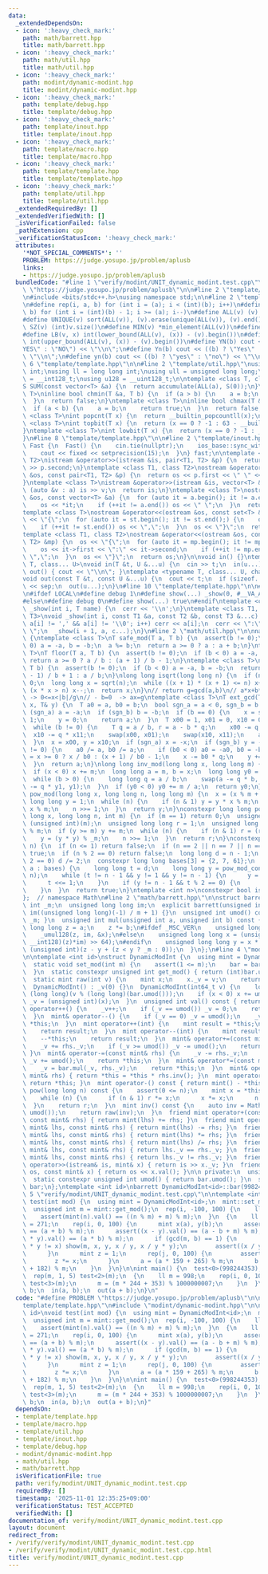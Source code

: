 ```yaml
---
data:
  _extendedDependsOn:
  - icon: ':heavy_check_mark:'
    path: math/barrett.hpp
    title: math/barrett.hpp
  - icon: ':heavy_check_mark:'
    path: math/util.hpp
    title: math/util.hpp
  - icon: ':heavy_check_mark:'
    path: modint/dynamic-modint.hpp
    title: modint/dynamic-modint.hpp
  - icon: ':heavy_check_mark:'
    path: template/debug.hpp
    title: template/debug.hpp
  - icon: ':heavy_check_mark:'
    path: template/inout.hpp
    title: template/inout.hpp
  - icon: ':heavy_check_mark:'
    path: template/macro.hpp
    title: template/macro.hpp
  - icon: ':heavy_check_mark:'
    path: template/template.hpp
    title: template/template.hpp
  - icon: ':heavy_check_mark:'
    path: template/util.hpp
    title: template/util.hpp
  _extendedRequiredBy: []
  _extendedVerifiedWith: []
  _isVerificationFailed: false
  _pathExtension: cpp
  _verificationStatusIcon: ':heavy_check_mark:'
  attributes:
    '*NOT_SPECIAL_COMMENTS*': ''
    PROBLEM: https://judge.yosupo.jp/problem/aplusb
    links:
    - https://judge.yosupo.jp/problem/aplusb
  bundledCode: "#line 1 \"verify/modint/UNIT_dynamic_modint.test.cpp\"\n#define PROBLEM\
    \ \"https://judge.yosupo.jp/problem/aplusb\"\n\n#line 2 \"template/template.hpp\"\
    \n#include <bits/stdc++.h>\nusing namespace std;\n\n#line 2 \"template/macro.hpp\"\
    \n#define rep(i, a, b) for (int i = (a); i < (int)(b); i++)\n#define rrep(i, a,\
    \ b) for (int i = (int)(b) - 1; i >= (a); i--)\n#define ALL(v) (v).begin(), (v).end()\n\
    #define UNIQUE(v) sort(ALL(v)), (v).erase(unique(ALL(v)), (v).end())\n#define\
    \ SZ(v) (int)v.size()\n#define MIN(v) *min_element(ALL(v))\n#define MAX(v) *max_element(ALL(v))\n\
    #define LB(v, x) int(lower_bound(ALL(v), (x)) - (v).begin())\n#define UB(v, x)\
    \ int(upper_bound(ALL(v), (x)) - (v).begin())\n#define YN(b) cout << ((b) ? \"\
    YES\" : \"NO\") << \"\\n\";\n#define Yn(b) cout << ((b) ? \"Yes\" : \"No\") <<\
    \ \"\\n\";\n#define yn(b) cout << ((b) ? \"yes\" : \"no\") << \"\\n\";\n#line\
    \ 6 \"template/template.hpp\"\n\n#line 2 \"template/util.hpp\"\nusing uint = unsigned\
    \ int;\nusing ll = long long int;\nusing ull = unsigned long long;\nusing i128\
    \ = __int128_t;\nusing u128 = __uint128_t;\n\ntemplate <class T, class S = T>\n\
    S SUM(const vector<T> &a) {\n  return accumulate(ALL(a), S(0));\n}\ntemplate <class\
    \ T>\ninline bool chmin(T &a, T b) {\n  if (a > b) {\n    a = b;\n    return true;\n\
    \  }\n  return false;\n}\ntemplate <class T>\ninline bool chmax(T &a, T b) {\n\
    \  if (a < b) {\n    a = b;\n    return true;\n  }\n  return false;\n}\n\ntemplate\
    \ <class T>\nint popcnt(T x) {\n  return __builtin_popcountll(x);\n}\ntemplate\
    \ <class T>\nint topbit(T x) {\n  return (x == 0 ? -1 : 63 - __builtin_clzll(x));\n\
    }\ntemplate <class T>\nint lowbit(T x) {\n  return (x == 0 ? -1 : __builtin_ctzll(x));\n\
    }\n#line 8 \"template/template.hpp\"\n\n#line 2 \"template/inout.hpp\"\nstruct\
    \ Fast {\n  Fast() {\n    cin.tie(nullptr);\n    ios_base::sync_with_stdio(false);\n\
    \    cout << fixed << setprecision(15);\n  }\n} fast;\n\ntemplate <class T1, class\
    \ T2>\nistream &operator>>(istream &is, pair<T1, T2> &p) {\n  return is >> p.first\
    \ >> p.second;\n}\ntemplate <class T1, class T2>\nostream &operator<<(ostream\
    \ &os, const pair<T1, T2> &p) {\n  return os << p.first << \" \" << p.second;\n\
    }\ntemplate <class T>\nistream &operator>>(istream &is, vector<T> &a) {\n  for\
    \ (auto &v : a) is >> v;\n  return is;\n}\ntemplate <class T>\nostream &operator<<(ostream\
    \ &os, const vector<T> &a) {\n  for (auto it = a.begin(); it != a.end();) {\n\
    \    os << *it;\n    if (++it != a.end()) os << \" \";\n  }\n  return os;\n}\n\
    template <class T>\nostream &operator<<(ostream &os, const set<T> &st) {\n  os\
    \ << \"{\";\n  for (auto it = st.begin(); it != st.end();) {\n    os << *it;\n\
    \    if (++it != st.end()) os << \",\";\n  }\n  os << \"}\";\n  return os;\n}\n\
    template <class T1, class T2>\nostream &operator<<(ostream &os, const map<T1,\
    \ T2> &mp) {\n  os << \"{\";\n  for (auto it = mp.begin(); it != mp.end();) {\n\
    \    os << it->first << \":\" << it->second;\n    if (++it != mp.end()) os <<\
    \ \",\";\n  }\n  os << \"}\";\n  return os;\n}\n\nvoid in() {}\ntemplate <typename\
    \ T, class... U>\nvoid in(T &t, U &...u) {\n  cin >> t;\n  in(u...);\n}\nvoid\
    \ out() { cout << \"\\n\"; }\ntemplate <typename T, class... U, char sep = ' '>\n\
    void out(const T &t, const U &...u) {\n  cout << t;\n  if (sizeof...(u)) cout\
    \ << sep;\n  out(u...);\n}\n#line 10 \"template/template.hpp\"\n\n#line 2 \"template/debug.hpp\"\
    \n#ifdef LOCAL\n#define debug 1\n#define show(...) _show(0, #__VA_ARGS__, __VA_ARGS__)\n\
    #else\n#define debug 0\n#define show(...) true\n#endif\ntemplate <class T>\nvoid\
    \ _show(int i, T name) {\n  cerr << '\\n';\n}\ntemplate <class T1, class T2, class...\
    \ T3>\nvoid _show(int i, const T1 &a, const T2 &b, const T3 &...c) {\n  for (;\
    \ a[i] != ',' && a[i] != '\\0'; i++) cerr << a[i];\n  cerr << \":\" << b << \"\
    \ \";\n  _show(i + 1, a, c...);\n}\n#line 2 \"math/util.hpp\"\n\nnamespace Math\
    \ {\ntemplate <class T>\nT safe_mod(T a, T b) {\n  assert(b != 0);\n  if (b <\
    \ 0) a = -a, b = -b;\n  a %= b;\n  return a >= 0 ? a : a + b;\n}\ntemplate <class\
    \ T>\nT floor(T a, T b) {\n  assert(b != 0);\n  if (b < 0) a = -a, b = -b;\n \
    \ return a >= 0 ? a / b : (a + 1) / b - 1;\n}\ntemplate <class T>\nT ceil(T a,\
    \ T b) {\n  assert(b != 0);\n  if (b < 0) a = -a, b = -b;\n  return a > 0 ? (a\
    \ - 1) / b + 1 : a / b;\n}\nlong long isqrt(long long n) {\n  if (n <= 0) return\
    \ 0;\n  long long x = sqrt(n);\n  while ((x + 1) * (x + 1) <= n) x++;\n  while\
    \ (x * x > n) x--;\n  return x;\n}\n// return g=gcd(a,b)\n// a*x+b*y=g\n// - b!=0\
    \ -> 0<=x<|b|/g\n// - b=0  -> ax=g\ntemplate <class T>\nT ext_gcd(T a, T b, T&\
    \ x, T& y) {\n  T a0 = a, b0 = b;\n  bool sgn_a = a < 0, sgn_b = b < 0;\n  if\
    \ (sgn_a) a = -a;\n  if (sgn_b) b = -b;\n  if (b == 0) {\n    x = sgn_a ? -1 :\
    \ 1;\n    y = 0;\n    return a;\n  }\n  T x00 = 1, x01 = 0, x10 = 0, x11 = 1;\n\
    \  while (b != 0) {\n    T q = a / b, r = a - b * q;\n    x00 -= q * x01;\n  \
    \  x10 -= q * x11;\n    swap(x00, x01);\n    swap(x10, x11);\n    a = b, b = r;\n\
    \  }\n  x = x00, y = x10;\n  if (sgn_a) x = -x;\n  if (sgn_b) y = -y;\n  if (b0\
    \ != 0) {\n    a0 /= a, b0 /= a;\n    if (b0 < 0) a0 = -a0, b0 = -b0;\n    T q\
    \ = x >= 0 ? x / b0 : (x + 1) / b0 - 1;\n    x -= b0 * q;\n    y += a0 * q;\n\
    \  }\n  return a;\n}\nlong long inv_mod(long long x, long long m) {\n  x %= m;\n\
    \  if (x < 0) x += m;\n  long long a = m, b = x;\n  long long y0 = 0, y1 = 1;\n\
    \  while (b > 0) {\n    long long q = a / b;\n    swap(a -= q * b, b);\n    swap(y0\
    \ -= q * y1, y1);\n  }\n  if (y0 < 0) y0 += m / a;\n  return y0;\n}\nlong long\
    \ pow_mod(long long x, long long n, long long m) {\n  x = (x % m + m) % m;\n \
    \ long long y = 1;\n  while (n) {\n    if (n & 1) y = y * x % m;\n    x = x *\
    \ x % m;\n    n >>= 1;\n  }\n  return y;\n}\nconstexpr long long pow_mod_constexpr(long\
    \ long x, long long n, int m) {\n  if (m == 1) return 0;\n  unsigned int _m =\
    \ (unsigned int)(m);\n  unsigned long long r = 1;\n  unsigned long long y = x\
    \ % m;\n  if (y >= m) y += m;\n  while (n) {\n    if (n & 1) r = (r * y) % _m;\n\
    \    y = (y * y) % _m;\n    n >>= 1;\n  }\n  return r;\n}\nconstexpr bool is_prime_constexpr(int\
    \ n) {\n  if (n <= 1) return false;\n  if (n == 2 || n == 7 || n == 61) return\
    \ true;\n  if (n % 2 == 0) return false;\n  long long d = n - 1;\n  while (d %\
    \ 2 == 0) d /= 2;\n  constexpr long long bases[3] = {2, 7, 61};\n  for (long long\
    \ a : bases) {\n    long long t = d;\n    long long y = pow_mod_constexpr(a, t,\
    \ n);\n    while (t != n - 1 && y != 1 && y != n - 1) {\n      y = y * y % n;\n\
    \      t <<= 1;\n    }\n    if (y != n - 1 && t % 2 == 0) {\n      return false;\n\
    \    }\n  }\n  return true;\n}\ntemplate <int n>\nconstexpr bool is_prime = is_prime_constexpr(n);\n\
    };  // namespace Math\n#line 2 \"math/barrett.hpp\"\n\nstruct barrett {\n  unsigned\
    \ int _m;\n  unsigned long long im;\n  explicit barrett(unsigned int m) : _m(m),\
    \ im((unsigned long long)(-1) / m + 1) {}\n  unsigned int umod() const { return\
    \ _m; }\n  unsigned int mul(unsigned int a, unsigned int b) const {\n    unsigned\
    \ long long z = a;\n    z *= b;\n#ifdef _MSC_VER\n    unsigned long long x;\n\
    \    _umul128(z, im, &x);\n#else\n    unsigned long long x = (unsigned long long)(((unsigned\
    \ __int128)(z)*im) >> 64);\n#endif\n    unsigned long long y = x * _m;\n    return\
    \ (unsigned int)(z - y + (z < y ? _m : 0));\n  }\n};\n#line 4 \"modint/dynamic-modint.hpp\"\
    \n\ntemplate <int id>\nstruct DynamicModInt {\n  using mint = DynamicModInt;\n\
    \  static void set_mod(int m) {\n    assert(1 <= m);\n    bar = barrett(m);\n\
    \  }\n  static constexpr unsigned int get_mod() { return (int)bar.umod(); }\n\
    \  static mint raw(int v) {\n    mint x;\n    x._v = v;\n    return x;\n  }\n\
    \  DynamicModInt() : _v(0) {}\n  DynamicModInt(int64_t v) {\n    long long x =\
    \ (long long)(v % (long long)(bar.umod()));\n    if (x < 0) x += umod();\n   \
    \ _v = (unsigned int)(x);\n  }\n  unsigned int val() const { return _v; }\n  mint&\
    \ operator++() {\n    _v++;\n    if (_v == umod()) _v = 0;\n    return *this;\n\
    \  }\n  mint& operator--() {\n    if (_v == 0) _v = umod();\n    _v--;\n    return\
    \ *this;\n  }\n  mint operator++(int) {\n    mint result = *this;\n    ++*this;\n\
    \    return result;\n  }\n  mint operator--(int) {\n    mint result = *this;\n\
    \    --*this;\n    return result;\n  }\n  mint& operator+=(const mint& rhs) {\n\
    \    _v += rhs._v;\n    if (_v >= umod()) _v -= umod();\n    return *this;\n \
    \ }\n  mint& operator-=(const mint& rhs) {\n    _v -= rhs._v;\n    if (_v >= umod())\
    \ _v += umod();\n    return *this;\n  }\n  mint& operator*=(const mint& rhs) {\n\
    \    _v = bar.mul(_v, rhs._v);\n    return *this;\n  }\n  mint& operator/=(const\
    \ mint& rhs) { return *this = *this * rhs.inv(); }\n  mint operator+() const {\
    \ return *this; }\n  mint operator-() const { return mint() - *this; }\n  mint\
    \ pow(long long n) const {\n    assert(0 <= n);\n    mint x = *this, r = 1;\n\
    \    while (n) {\n      if (n & 1) r *= x;\n      x *= x;\n      n >>= 1;\n  \
    \  }\n    return r;\n  }\n  mint inv() const {\n    auto inv = Math::inv_mod(_v,\
    \ umod());\n    return raw(inv);\n  }\n  friend mint operator+(const mint& lhs,\
    \ const mint& rhs) { return mint(lhs) += rhs; }\n  friend mint operator-(const\
    \ mint& lhs, const mint& rhs) { return mint(lhs) -= rhs; }\n  friend mint operator*(const\
    \ mint& lhs, const mint& rhs) { return mint(lhs) *= rhs; }\n  friend mint operator/(const\
    \ mint& lhs, const mint& rhs) { return mint(lhs) /= rhs; }\n  friend bool operator==(const\
    \ mint& lhs, const mint& rhs) { return lhs._v == rhs._v; }\n  friend bool operator!=(const\
    \ mint& lhs, const mint& rhs) { return lhs._v != rhs._v; }\n  friend istream&\
    \ operator>>(istream& is, mint& x) { return is >> x._v; }\n  friend ostream& operator<<(ostream&\
    \ os, const mint& x) { return os << x.val(); }\n\n private:\n  unsigned int _v;\n\
    \  static constexpr unsigned int umod() { return bar.umod(); }\n  static barrett\
    \ bar;\n};\ntemplate <int id>\nbarrett DynamicModInt<id>::bar(998244353);\n#line\
    \ 5 \"verify/modint/UNIT_dynamic_modint.test.cpp\"\n\ntemplate <int id>\nvoid\
    \ test(int mod) {\n  using mint = DynamicModInt<id>;\n  mint::set_mod(mod);\n\
    \  unsigned int m = mint::get_mod();\n  rep(i, -100, 100) {\n    ll n = i * 100000000ll;\n\
    \    assert(mint(n).val() == ((n % m) + m) % m);\n  }\n  {\n    ll a = 314, b\
    \ = 271;\n    rep(i, 0, 100) {\n      mint x(a), y(b);\n      assert((x + y).val()\
    \ == (a + b) % m);\n      assert((x - y).val() == (a - b + m) % m);\n      assert((x\
    \ * y).val() == (a * b) % m);\n      if (gcd(m, b) == 1) {\n        if ((x / y)\
    \ * y != x) show(m, x, y, x / y, x / y * y);\n        assert((x / y) * y == x);\n\
    \      }\n      mint z = 1;\n      rep(j, 0, 100) {\n        assert(z == x.pow(j));\n\
    \        z *= x;\n      }\n      a = (a * 159 + 265) % m;\n      b = (b * 828\
    \ + 182) % m;\n    }\n  }\n}\n\nint main() {\n  test<0>(998244353);\n  test<1>(1000000007);\n\
    \  rep(m, 1, 5) test<2>(m);\n  {\n    ll m = 998;\n    rep(i, 0, 10) {\n     \
    \ test<3>(m);\n      m = (m * 244 + 353) % 1000000007;\n    }\n  }\n\n  int a,\
    \ b;\n  in(a, b);\n  out(a + b);\n}\n"
  code: "#define PROBLEM \"https://judge.yosupo.jp/problem/aplusb\"\n\n#include \"\
    template/template.hpp\"\n#include \"modint/dynamic-modint.hpp\"\n\ntemplate <int\
    \ id>\nvoid test(int mod) {\n  using mint = DynamicModInt<id>;\n  mint::set_mod(mod);\n\
    \  unsigned int m = mint::get_mod();\n  rep(i, -100, 100) {\n    ll n = i * 100000000ll;\n\
    \    assert(mint(n).val() == ((n % m) + m) % m);\n  }\n  {\n    ll a = 314, b\
    \ = 271;\n    rep(i, 0, 100) {\n      mint x(a), y(b);\n      assert((x + y).val()\
    \ == (a + b) % m);\n      assert((x - y).val() == (a - b + m) % m);\n      assert((x\
    \ * y).val() == (a * b) % m);\n      if (gcd(m, b) == 1) {\n        if ((x / y)\
    \ * y != x) show(m, x, y, x / y, x / y * y);\n        assert((x / y) * y == x);\n\
    \      }\n      mint z = 1;\n      rep(j, 0, 100) {\n        assert(z == x.pow(j));\n\
    \        z *= x;\n      }\n      a = (a * 159 + 265) % m;\n      b = (b * 828\
    \ + 182) % m;\n    }\n  }\n}\n\nint main() {\n  test<0>(998244353);\n  test<1>(1000000007);\n\
    \  rep(m, 1, 5) test<2>(m);\n  {\n    ll m = 998;\n    rep(i, 0, 10) {\n     \
    \ test<3>(m);\n      m = (m * 244 + 353) % 1000000007;\n    }\n  }\n\n  int a,\
    \ b;\n  in(a, b);\n  out(a + b);\n}"
  dependsOn:
  - template/template.hpp
  - template/macro.hpp
  - template/util.hpp
  - template/inout.hpp
  - template/debug.hpp
  - modint/dynamic-modint.hpp
  - math/util.hpp
  - math/barrett.hpp
  isVerificationFile: true
  path: verify/modint/UNIT_dynamic_modint.test.cpp
  requiredBy: []
  timestamp: '2025-11-01 12:35:25+09:00'
  verificationStatus: TEST_ACCEPTED
  verifiedWith: []
documentation_of: verify/modint/UNIT_dynamic_modint.test.cpp
layout: document
redirect_from:
- /verify/verify/modint/UNIT_dynamic_modint.test.cpp
- /verify/verify/modint/UNIT_dynamic_modint.test.cpp.html
title: verify/modint/UNIT_dynamic_modint.test.cpp
---
```

